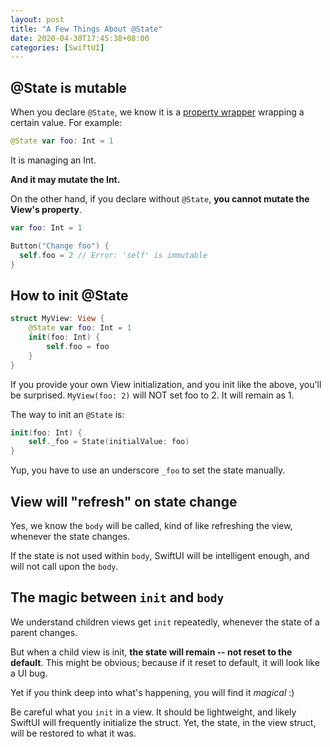 ```yaml
---
layout: post
title: "A Few Things About @State"
date: 2020-04-30T17:45:38+08:00
categories: [SwiftUI]
---
```


## @State is mutable

When you declare `@State`, we know it is a [property wrapper](/2019/12/04/guide-to-property-wrapper/) wrapping a certain value. For example:

```swift
@State var foo: Int = 1
```

It is managing an Int.

**And it may mutate the Int.**

On the other hand, if you declare without `@State`, **you cannot mutate the View's property**.

```swift
var foo: Int = 1

Button("Change foo") {
  self.foo = 2 // Error: 'self' is immutable
}
```

## How to init @State

```swift
struct MyView: View {
    @State var foo: Int = 1
    init(foo: Int) {
        self.foo = foo
    }
}
```

If you provide your own View initialization, and you init like the above, you'll be surprised. `MyView(foo: 2)` will NOT set foo to 2. It will remain as 1.

The way to init an `@State` is:

```swift
init(foo: Int) {
    self._foo = State(initialValue: foo)
}
```

Yup, you have to use an underscore `_foo` to set the state manually.

## View will "refresh" on state change

Yes, we know the `body` will be called, kind of like refreshing the view, whenever the state changes.

If the state is not used within `body`, SwiftUI will be intelligent enough, and will not call upon the `body`.

## The magic between `init` and `body`

We understand children views get `init` repeatedly, whenever the state of a parent changes.

But when a child view is init, **the state will remain -- not reset to the default**. This might be obvious; because if it reset to default, it will look like a UI bug.

Yet if you think deep into what's happening, you will find it _magical_ :)

Be careful what you `init` in a view. It should be lightweight, and likely SwiftUI will frequently initialize the struct. Yet, the state, in the view struct, will be restored to what it was.

